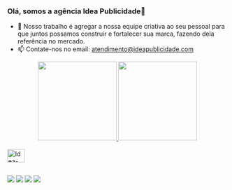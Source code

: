 ### Olá, somos a agência Idea Publicidade👋

- 🔭 Nosso trabalho é agregar a nossa equipe criativa ao seu pessoal para que juntos possamos construir e fortalecer sua marca, fazendo dela referência no mercado.
- 📫 Contate-nos no email: atendimento@ideapublicidade.com 

<div align="center">
  <a href="https://github.com/IdeaPublicidade">
  <img height="180em" src="https://github-readme-stats.vercel.app/api?username=IdeaPublicidade&show_icons=true&theme=dark&include_all_commits=true&count_private=true"/>
  <img height="180em" src="https://github-readme-stats.vercel.app/api/top-langs/?username=IdeaPublicidade&layout=compact&langs_count=7&theme=dark"/>
</div>
  
<div style="display: inline_block"><br>
  
  <img align="center" alt="Idea-MYsql" height="30" width="40" src="https://cdn.jsdelivr.net/gh/devicons/devicon/icons/mysql/mysql-original.svg">
</div>
  
##
  
<div>
  <a href="https://www.instagram.com/ideapublicidade" target="_blank"><img src="https://img.shields.io/badge/-Instagram-%23E4405F?style=for-the-badge&logo=instagram&logoColor=white" target="_blank"></a>
  <a href = "mailto:atendimento@ideapublicidade.com"><img src="https://img.shields.io/badge/Microsoft_Outlook-0078D4?style=for-the-badge&logo=microsoft-outlook&logoColor=white" target="_blank"></a>
  <a href="https://www.linkedin.com/company/ideapublicidade" target="_blank"><img src="https://img.shields.io/badge/-LinkedIn-%230077B5?style=for-the-badge&logo=linkedin&logoColor=white" target="_blank"></a> 
  <a href="https://www.facebook.com/AgenciaIdeaPublicidade" target="_blank"><img src="https://img.shields.io/badge/Facebook-1877F2?style=for-the-badge&logo=facebook&logoColor=white" target="_blank"></a> 
</div>
